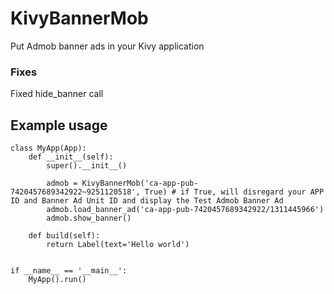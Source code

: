 # KivyBannerMob

Put Admob banner ads in your Kivy application


### Fixes
Fixed hide_banner call

## Example usage

```
class MyApp(App):
    def __init__(self):
        super().__init__()
        
        admob = KivyBannerMob('ca-app-pub-7420457689342922~9251120518', True) # if True, will disregard your APP ID and Banner Ad Unit ID and display the Test Admob Banner Ad
        admob.load_banner_ad('ca-app-pub-7420457689342922/1311445966')
        admob.show_banner()
            
    def build(self):
        return Label(text='Hello world')


if __name__ == '__main__':
    MyApp().run()
```
